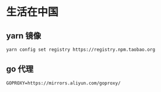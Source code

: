 # 生活在中国

## yarn 镜像

```shell
yarn config set registry https://registry.npm.taobao.org
```

## go 代理
```shello
GOPROXY=https://mirrors.aliyun.com/goproxy/
```